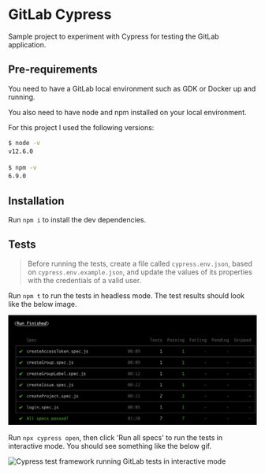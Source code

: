 # GitLab Cypress

Sample project to experiment with Cypress for testing the GitLab application.

## Pre-requirements

You need to have a GitLab local environment such as GDK or Docker up and running.

You also need to have node and npm installed on your local environment.

For this project I used the following versions:

```sh
$ node -v
v12.6.0

$ npm -v
6.9.0
```

## Installation

Run `npm i` to install the dev dependencies.

## Tests

> Before running the tests, create a file called `cypress.env.json`, based on `cypress.env.example.json`, and update the values of its properties with the credentials of a valid user.

Run `npm t` to run the tests in headless mode. The test results should look like the below image.

![Cypress test framework running GitLab tests in headless mode](assets/test-results-headless.png)

Run `npx cypress open`, then click 'Run all specs' to run the tests in interactive mode. You should see something like the below gif.

![Cypress test framework running GitLab tests in interactive mode](assets/GitLab-Cypress.gif)